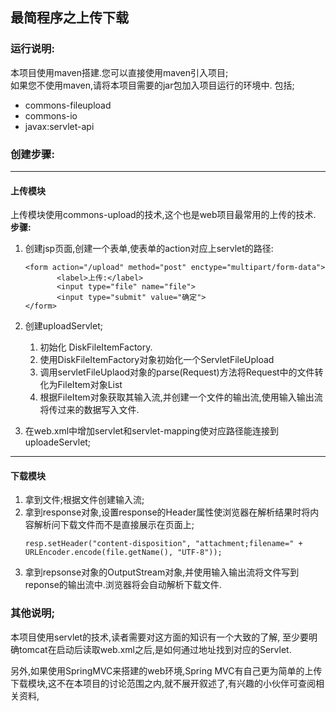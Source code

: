 ## 最简程序之上传下载
### 运行说明:
本项目使用maven搭建.您可以直接使用maven引入项目;  
如果您不使用maven,请将本项目需要的jar包加入项目运行的环境中.
包括;
- commons-fileupload
- commons-io
- javax:servlet-api

### 创建步骤:
---
#### 上传模块
上传模块使用commons-upload的技术,这个也是web项目最常用的上传的技术.  
**步骤:**
1. 创建jsp页面,创建一个表单,使表单的action对应上servlet的路径:
    ```
    <form action="/upload" method="post" enctype="multipart/form-data">
           <label>上传:</label>
           <input type="file" name="file">
           <input type="submit" value="确定">
    </form>
    ```
2. 创建uploadServlet;
    1. 初始化 DiskFileItemFactory.
    2. 使用DiskFileItemFactory对象初始化一个ServletFileUpload
    3. 调用servletFileUplaod对象的parse(Request)方法将Request中的文件转化为FileItem对象List
    4. 根据FileItem对象获取其输入流,并创建一个文件的输出流,使用输入输出流将传过来的数据写入文件.
    
3. 在web.xml中增加servlet和servlet-mapping使对应路径能连接到uploadeServlet;

---
#### 下载模块
1. 拿到文件;根据文件创建输入流;
2. 拿到response对象,设置response的Header属性使浏览器在解析结果时将内容解析问下载文件而不是直接展示在页面上;
    ```
    resp.setHeader("content-disposition", "attachment;filename=" + URLEncoder.encode(file.getName(), "UTF-8"));

    ```
3. 拿到repsonse对象的OutputStream对象,并使用输入输出流将文件写到reponse的输出流中.浏览器将会自动解析下载文件.

### 其他说明;
本项目使用servlet的技术,读者需要对这方面的知识有一个大致的了解,
至少要明确tomcat在启动后读取web.xml之后,是如何通过地址找到对应的Servlet.

另外,如果使用SpringMVC来搭建的web环境,Spring MVC有自己更为简单的上传下载模块,这不在本项目的讨论范围之内,就不展开叙述了,有兴趣的小伙伴可查阅相关资料,


